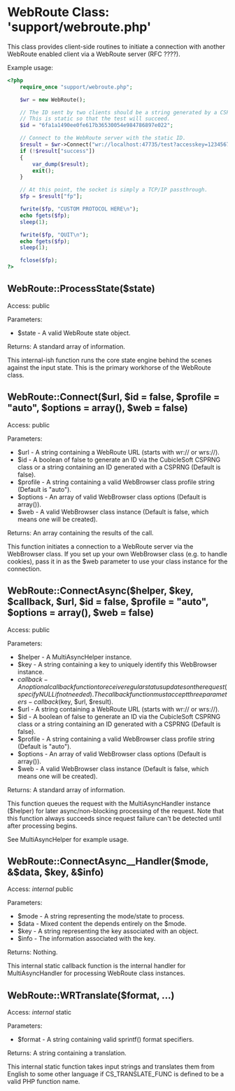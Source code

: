 WebRoute Class:  'support/webroute.php'
=======================================

This class provides client-side routines to initiate a connection with another WebRoute enabled client via a WebRoute server (RFC ????).

Example usage:

```php
<?php
	require_once "support/webroute.php";

	$wr = new WebRoute();

	// The ID sent by two clients should be a string generated by a CSPRNG.
	// This is static so that the test will succeed.
	$id = "6fa1a1490ee0fe617b36530054e984786897e022";

	// Connect to the WebRoute server with the static ID.
	$result = $wr->Connect("wr://localhost:47735/test?accesskey=123456789101112", $id);
	if (!$result["success"])
	{
		var_dump($result);
		exit();
	}

	// At this point, the socket is simply a TCP/IP passthrough.
	$fp = $result["fp"];

	fwrite($fp, "CUSTOM PROTOCOL HERE\n");
	echo fgets($fp);
	sleep(1);

	fwrite($fp, "QUIT\n");
	echo fgets($fp);
	sleep(1);

	fclose($fp);
?>
```

WebRoute::ProcessState($state)
------------------------------

Access:  public

Parameters:

* $state - A valid WebRoute state object.

Returns:  A standard array of information.

This internal-ish function runs the core state engine behind the scenes against the input state.  This is the primary workhorse of the WebRoute class.

WebRoute::Connect($url, $id = false, $profile = "auto", $options = array(), $web = false)
-----------------------------------------------------------------------------------------

Access:  public

Parameters:

* $url - A string containing a WebRoute URL (starts with wr:// or wrs://).
* $id - A boolean of false to generate an ID via the CubicleSoft CSPRNG class or a string containing an ID generated with a CSPRNG (Default is false).
* $profile - A string containing a valid WebBrowser class profile string (Default is "auto").
* $options - An array of valid WebBrowser class options (Default is array()).
* $web - A valid WebBrowser class instance (Default is false, which means one will be created).

Returns:  An array containing the results of the call.

This function initiates a connection to a WebRoute server via the WebBrowser class.  If you set up your own WebBrowser class (e.g. to handle cookies), pass it in as the $web parameter to use your class instance for the connection.

WebRoute::ConnectAsync($helper, $key, $callback, $url, $id = false, $profile = "auto", $options = array(), $web = false)
------------------------------------------------------------------------------------------------------------------------

Access:  public

Parameters:

* $helper - A MultiAsyncHelper instance.
* $key - A string containing a key to uniquely identify this WebBrowser instance.
* $callback - An optional callback function to receive regular status updates on the request (specify NULL if not needed).  The callback function must accept three parameters - callback($key, $url, $result).
* $url - A string containing a WebRoute URL (starts with wr:// or wrs://).
* $id - A boolean of false to generate an ID via the CubicleSoft CSPRNG class or a string containing an ID generated with a CSPRNG (Default is false).
* $profile - A string containing a valid WebBrowser class profile string (Default is "auto").
* $options - An array of valid WebBrowser class options (Default is array()).
* $web - A valid WebBrowser class instance (Default is false, which means one will be created).

Returns:  A standard array of information.

This function queues the request with the MultiAsyncHandler instance ($helper) for later async/non-blocking processing of the request.  Note that this function always succeeds since request failure can't be detected until after processing begins.

See MultiAsyncHelper for example usage.

WebRoute::ConnectAsync__Handler($mode, &$data, $key, &$info)
------------------------------------------------------------

Access:  _internal_ public

Parameters:

* $mode - A string representing the mode/state to process.
* $data - Mixed content the depends entirely on the $mode.
* $key - A string representing the key associated with an object.
* $info - The information associated with the key.

Returns:  Nothing.

This internal static callback function is the internal handler for MultiAsyncHandler for processing WebRoute class instances.

WebRoute::WRTranslate($format, ...)
-----------------------------------

Access:  _internal_ static

Parameters:

* $format - A string containing valid sprintf() format specifiers.

Returns:  A string containing a translation.

This internal static function takes input strings and translates them from English to some other language if CS_TRANSLATE_FUNC is defined to be a valid PHP function name.
